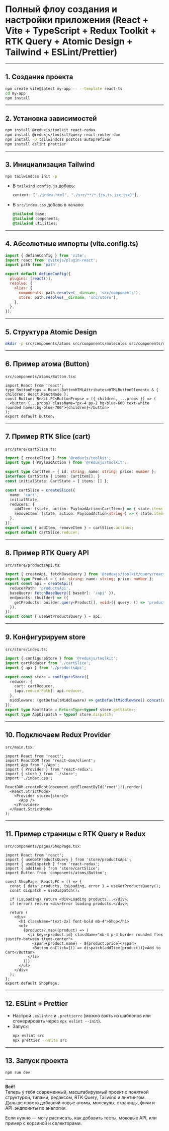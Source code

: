 # Полный флоу создания и настройки приложения (React + Vite + TypeScript + Redux Toolkit + RTK Query + Atomic Design + Tailwind + ESLint/Prettier)

---

## 1. Создание проекта

```bash
npm create vite@latest my-app -- --template react-ts
cd my-app
npm install
```

---

## 2. Установка зависимостей

```bash
npm install @reduxjs/toolkit react-redux
npm install @reduxjs/toolkit/query react-router-dom
npm install -D tailwindcss postcss autoprefixer
npm install eslint prettier
```

---

## 3. Инициализация Tailwind

```bash
npx tailwindcss init -p
```

- В `tailwind.config.js` добавь:
  ```js
  content: ["./index.html", "./src/**/*.{js,ts,jsx,tsx}"],
  ```
- В `src/index.css` добавь в начало:
  ```css
  @tailwind base;
  @tailwind components;
  @tailwind utilities;
  ```

---

## 4. Абсолютные импорты (vite.config.ts)

```js
import { defineConfig } from 'vite';
import react from '@vitejs/plugin-react';
import path from 'path';

export default defineConfig({
  plugins: [react()],
  resolve: {
    alias: {
      components: path.resolve(__dirname, 'src/components'),
      store: path.resolve(__dirname, 'src/store'),
    },
  },
});
```

---

## 5. Структура Atomic Design

```bash
mkdir -p src/components/atoms src/components/molecules src/components/organisms src/components/templates src/components/pages src/store
```

---

## 6. Пример атома (Button)

`src/components/atoms/Button.tsx`:
```tsx
import React from 'react';
type ButtonProps = React.ButtonHTMLAttributes<HTMLButtonElement> & { children: React.ReactNode };
const Button: React.FC<ButtonProps> = ({ children, ...props }) => (
  <button {...props} className="px-4 py-2 bg-blue-600 text-white rounded hover:bg-blue-700">{children}</button>
);
export default Button;
```

---

## 7. Пример RTK Slice (cart)

`src/store/cartSlice.ts`:
```ts
import { createSlice } from '@reduxjs/toolkit';
import type { PayloadAction } from '@reduxjs/toolkit';

export type CartItem = { id: string; name: string; price: number };
interface CartState { items: CartItem[]; }
const initialState: CartState = { items: [] };

const cartSlice = createSlice({
  name: 'cart',
  initialState,
  reducers: {
    addItem: (state, action: PayloadAction<CartItem>) => { state.items.push(action.payload); },
    removeItem: (state, action: PayloadAction<string>) => { state.items = state.items.filter(item => item.id !== action.payload); },
  },
});
export const { addItem, removeItem } = cartSlice.actions;
export default cartSlice.reducer;
```

---

## 8. Пример RTK Query API

`src/store/productsApi.ts`:
```ts
import { createApi, fetchBaseQuery } from '@reduxjs/toolkit/query/react';
export type Product = { id: string; name: string; price: number };
export const api = createApi({
  reducerPath: 'productsApi',
  baseQuery: fetchBaseQuery({ baseUrl: '/api' }),
  endpoints: (builder) => ({
    getProducts: builder.query<Product[], void>({ query: () => 'products' }),
  }),
});
export const { useGetProductsQuery } = api;
```

---

## 9. Конфигурируем store

`src/store/index.ts`:
```ts
import { configureStore } from '@reduxjs/toolkit';
import cartReducer from './cartSlice';
import { api } from './productsApi';

export const store = configureStore({
  reducer: {
    cart: cartReducer,
    [api.reducerPath]: api.reducer,
  },
  middleware: (getDefaultMiddleware) => getDefaultMiddleware().concat(api.middleware),
});
export type RootState = ReturnType<typeof store.getState>;
export type AppDispatch = typeof store.dispatch;
```

---

## 10. Подключаем Redux Provider

`src/main.tsx`:
```tsx
import React from 'react';
import ReactDOM from 'react-dom/client';
import App from './App';
import { Provider } from 'react-redux';
import { store } from './store';
import './index.css';

ReactDOM.createRoot(document.getElementById('root')!).render(
  <React.StrictMode>
    <Provider store={store}>
      <App />
    </Provider>
  </React.StrictMode>
);
```

---

## 11. Пример страницы с RTK Query и Redux

`src/components/pages/ShopPage.tsx`:
```tsx
import React from 'react';
import { useGetProductsQuery } from 'store/productsApi';
import { useDispatch } from 'react-redux';
import { addItem } from 'store/cartSlice';
import Button from 'components/atoms/Button';

const ShopPage: React.FC = () => {
  const { data: products, isLoading, error } = useGetProductsQuery();
  const dispatch = useDispatch();

  if (isLoading) return <div>Loading products...</div>;
  if (error) return <div>Error loading products.</div>;

  return (
    <div>
      <h1 className="text-2xl font-bold mb-4">Shop</h1>
      <ul>
        {products?.map((product) => (
          <li key={product.id} className="mb-4 p-4 border rounded flex justify-between items-center">
            <span>{product.name} - ${product.price}</span>
            <Button onClick={() => dispatch(addItem(product))}>Add to Cart</Button>
          </li>
        ))}
      </ul>
    </div>
  );
};
export default ShopPage;
```

---

## 12. ESLint + Prettier

- Настрой `.eslintrc` и `.prettierrc` (можно взять из шаблонов или сгенерировать через `npx eslint --init`).
- Запуск:  
  ```bash
  npx eslint src
  npx prettier --write src
  ```

---

## 13. Запуск проекта

```bash
npm run dev
```

---

**Всё!**  
Теперь у тебя современный, масштабируемый проект с понятной структурой, типами, редаксом, RTK Query, Tailwind и линтингом.  
Дальше просто добавляй новые атомы, молекулы, страницы, фичи и API-эндпоинты по аналогии.

Если нужно — могу расписать, как добавить тесты, моковые API, или пример с корзиной и селекторами. 